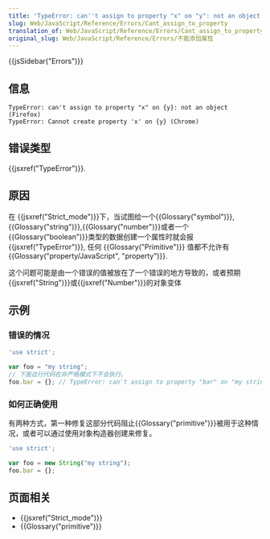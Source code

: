 ```yaml
---
title: 'TypeError: can''t assign to property "x" on "y": not an object'
slug: Web/JavaScript/Reference/Errors/Cant_assign_to_property
translation_of: Web/JavaScript/Reference/Errors/Cant_assign_to_property
original_slug: Web/JavaScript/Reference/Errors/不能添加属性
---
```

{{jsSidebar("Errors")}}

## 信息

```plain
TypeError: can't assign to property "x" on {y}: not an object (Firefox)
TypeError: Cannot create property 'x' on {y} (Chrome)
```

## 错误类型

{{jsxref("TypeError")}}.

## 原因

在 {{jsxref("Strict_mode")}}下，当试图给一个{{Glossary("symbol")}},{{Glossary("string")}},{{Glossary("number")}}或者一个{{Glossary("boolean")}}类型的数据创建一个属性时就会报 {{jsxref("TypeError")}}, 任何 {{Glossary("Primitive")}} 值都不允许有{{Glossary("property/JavaScript", "property")}}.

这个问题可能是由一个错误的值被放在了一个错误的地方导致的，或者预期{{jsxref("String")}}或{{jsxref("Number")}}的对象变体

## 示例

### 错误的情况

```js example-bad
'use strict';

var foo = "my string";
// 下面这行代码在非严格模式下不会执行。
foo.bar = {}; // TypeError: can't assign to property "bar" on "my string": not an object
```

### 如何正确使用

有两种方式，第一种修复这部分代码阻止{{Glossary("primitive")}}被用于这种情况，或者可以通过使用对象构造器创建来修复。

```js example-good
'use strict';

var foo = new String("my string");
foo.bar = {};
```

## 页面相关

- {{jsxref("Strict_mode")}}
- {{Glossary("primitive")}}
